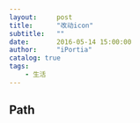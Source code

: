 ```yaml
---
layout:     post
title:      "改动icon"
subtitle:   ""
date:       2016-05-14 15:00:00
author:     "iPortia"
catalog: true
tags:
    - 生活
---
```




## Path

